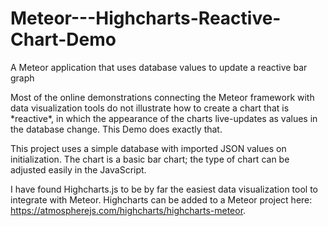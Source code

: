 # Meteor---Highcharts-Reactive-Chart-Demo
A Meteor application that uses database values to update a reactive bar graph

<p>Most of the online demonstrations connecting the Meteor framework with data visualization tools do not illustrate how to create a chart that is *reactive*, in which the appearance of the charts live-updates as values in the database change. This Demo does exactly that. 
</p>
<p>This project uses a simple database with imported JSON values on initialization. The chart is a basic bar chart; the type of chart can be adjusted easily in the JavaScript. </p>
<p>I have found Highcharts.js to be by far the easiest data visualization tool to integrate with Meteor. Highcharts can be added to a Meteor project here:
<a href="https://atmospherejs.com/highcharts/highcharts-meteor" target="_blank">https://atmospherejs.com/highcharts/highcharts-meteor</a>.</p>
